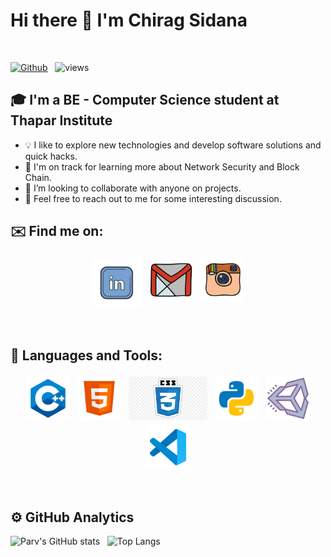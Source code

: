# Hi there 👋 I'm Chirag Sidana 
<br />

[![Github](https://img.shields.io/github/followers/chiragsidana?label=Follow&style=social)](https://github.com/chiragsidana) &nbsp; ![views](https://komarev.com/ghpvc/?username=chiragsidana)

## 🎓 I'm a BE - Computer Science student at Thapar Institute

* 💡  I like to explore new technologies and develop software solutions and quick hacks.
* 🌱  I'm on track for learning more about Network Security and Block Chain.
* 👯 I’m looking to collaborate with anyone on projects.
* 💬  Feel free to reach out to me for some interesting discussion.

## ✉️ Find me on:

<p align="center">
 <a href="https://linkedin.com/in/chiragsidana"><img src="lld2.png" alt="LinkedIn" height="80" style="vertical-align:top; margin:4px"></a>
 <a href="mailto:chiragsidana2709@gmail.com"> <img src="gmail.png" alt="" height="70" style="vertical-align:top; margin:4px"></a>
 <a href="https://instagram.com/chiragsidanaa"> <img src="insta.png" alt="Python" height="70" style="vertical-align:top; margin:4px"></a>
</p>

<br />

## 🧰 Languages and Tools:
<p align="center">
<img src="cpp.png" alt="CPP" height="70" style="vertical-align:top; margin:4px">
<!-- <img src="django.png" alt="Django" height="70" style="vertical-align:top; margin:4px">
<img src="go.png" alt="Go" height="70" style="vertical-align:top; margin:4px"> -->
<img src="html.png" alt="HTML" height="70" style="vertical-align:top; margin:4px">
<img src="css.jpg" alt="CSS" height="70" style="vertical-align:top; margin:4px">
<!-- <img src="js.png" alt="JS" height="70" style="vertical-align:top; margin:4px">
<img src="mongo.png" alt="Mongodb" height="70" style="vertical-align:top; margin:4px"> -->
<!-- <img src="npm.png" alt="NPM" height="70" style="vertical-align:top; margin:4px"> -->
<!-- <img src="php.png" alt="PHP" height="70" style="vertical-align:top; margin:4px"> -->
<img src="py.png" alt="PYTHON" height="70" style="vertical-align:top; margin:4px">
<img src="unity.png" alt="UNITY" height="70" style="vertical-align:top; margin:4px">
<img src="vs.png" alt="Visual Studio" height="70" style="vertical-align:top; margin:4px">
</p>

<br />

## ⚙️  GitHub Analytics

![Parv's GitHub stats](https://github-readme-stats.vercel.app/api?username=chiragsidana&theme=dark&show_icons=true) &nbsp; ![Top Langs](https://github-readme-stats.vercel.app/api/top-langs/?username=chiragsidana&theme=dark)

